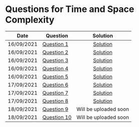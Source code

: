 # Questions for Time and Space Complexity

| Date | Question | Solution |
|------|----------|:----------:|
| 16/09/2021 | [Question 1](https://github.com/DSA-Marathon/DSA_Marathon/blob/main/Time_and_Space_Complexity/Questions.md#question-1) | [Solution](https://github.com/DSA-Marathon/DSA_Marathon/blob/main/Time_and_Space_Complexity/Questions.md#solution)|
| 16/09/2021 | [Question 2](https://github.com/DSA-Marathon/DSA_Marathon/blob/main/Time_and_Space_Complexity/Questions.md#question-2) | [Solution](https://github.com/DSA-Marathon/DSA_Marathon/blob/main/Time_and_Space_Complexity/Questions.md#solution-1)| 
| 16/09/2021 | [Question 3](https://github.com/DSA-Marathon/DSA_Marathon/blob/main/Time_and_Space_Complexity/Questions.md#question-3) | [Solution](https://github.com/DSA-Marathon/DSA_Marathon/blob/main/Time_and_Space_Complexity/Questions.md#solution-2)| 
| 16/09/2021 | [Question 4](https://github.com/DSA-Marathon/DSA_Marathon/blob/main/Time_and_Space_Complexity/Questions.md#question-4) | [Solution](https://github.com/DSA-Marathon/DSA_Marathon/blob/main/Time_and_Space_Complexity/Questions.md#solution-3)| 
| 16/09/2021 | [Question 5](https://github.com/DSA-Marathon/DSA_Marathon/blob/main/Time_and_Space_Complexity/Questions.md#question-5) | [Solution](https://github.com/DSA-Marathon/DSA_Marathon/blob/main/Time_and_Space_Complexity/Questions.md#solution-4)| 
| 17/09/2021 | [Question 6](https://github.com/DSA-Marathon/DSA_Marathon/blob/main/Time_and_Space_Complexity/Questions.md#question-6) | [Solution](https://github.com/DSA-Marathon/DSA_Marathon/blob/main/Time_and_Space_Complexity/Questions.md#solution-5) |
| 17/09/2021 | [Question 7](https://github.com/DSA-Marathon/DSA_Marathon/blob/main/Time_and_Space_Complexity/Questions.md#question-7) | [Solution](https://github.com/DSA-Marathon/DSA_Marathon/blob/main/Time_and_Space_Complexity/Questions.md#solution-6) |
| 17/09/2021 | [Question 8](https://github.com/DSA-Marathon/DSA_Marathon/blob/main/Time_and_Space_Complexity/Questions.md#question-8) | [Solution](https://github.com/DSA-Marathon/DSA_Marathon/blob/main/Time_and_Space_Complexity/Questions.md#solution-7) |
| 18/09/2021 | [Question 9](https://github.com/DSA-Marathon/DSA_Marathon/blob/main/Time_and_Space_Complexity/Questions.md#question-9) | Will be uploaded soon |
| 18/09/2021 | [Question 10](https://github.com/DSA-Marathon/DSA_Marathon/blob/main/Time_and_Space_Complexity/Questions.md#question-10) | Will be uploaded soon |